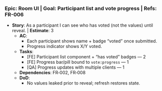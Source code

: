 ### Epic: Room UI | **Goal**: Participant list and vote progress | **Refs**: FR-006
- **Story**: As a participant I can see who has voted (not the values) until reveal. | **Estimate**: 3
  - **AC**:
    - Each participant shows name + badge “voted” once submitted.
    - Progress indicator shows X/Y voted.
  - **Tasks**:
    - [FE] Participant list component + “has voted” badges — 2
    - [FE] Progress bar/pill bound to `vote:progress` — 1
    - [QA] Progress updates with multiple clients — 1
  - **Dependencies**: FR‑002, FR‑008
  - **DoD**:
    - No values leaked prior to reveal; refresh restores state.
